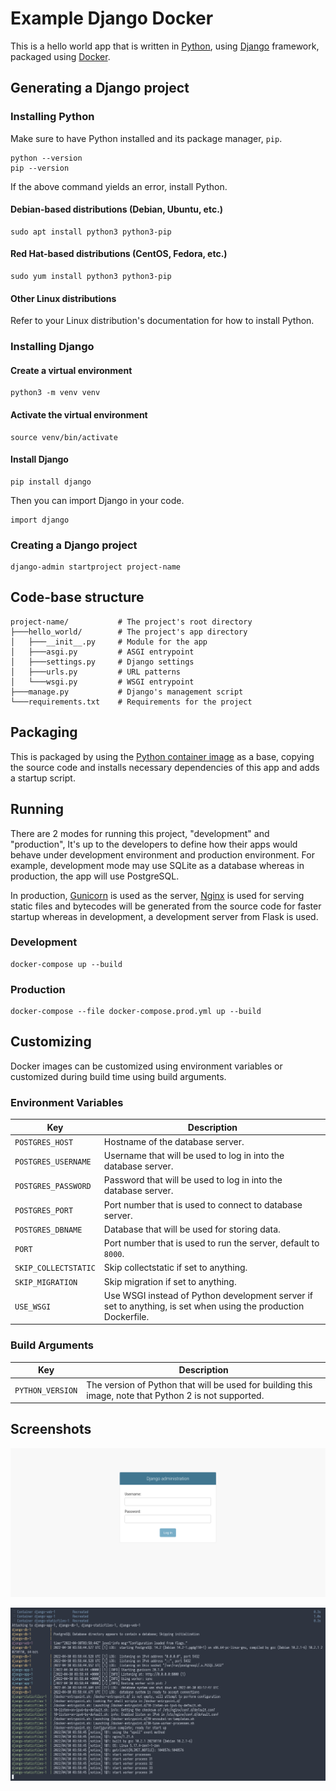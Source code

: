 # Example Django Docker

This is a hello world app that is written in [Python](https://www.python.org/), using [Django](https://www.djangoproject.com/) framework, packaged using [Docker](https://www.docker.com/).

## Generating a Django project

### Installing Python

Make sure to have Python installed and its package manager, `pip`.

```
python --version
pip --version
```

If the above command yields an error, install Python.

#### Debian-based distributions (Debian, Ubuntu, etc.)

```
sudo apt install python3 python3-pip
```

#### Red Hat-based distributions (CentOS, Fedora, etc.)

```
sudo yum install python3 python3-pip
```

#### Other Linux distributions

Refer to your Linux distribution's documentation for how to install Python.

### Installing Django

#### Create a virtual environment

```
python3 -m venv venv
```

#### Activate the virtual environment

```
source venv/bin/activate 
```

#### Install Django

```
pip install django
```

Then you can import Django in your code.

```
import django
```

### Creating a Django project

```
django-admin startproject project-name
```

## Code-base structure

```
project-name/           # The project's root directory
├───hello_world/        # The project's app directory
│   ├───__init__.py     # Module for the app
│   ├───asgi.py         # ASGI entrypoint
│   ├───settings.py     # Django settings
│   ├───urls.py         # URL patterns
│   └───wsgi.py         # WSGI entrypoint
├───manage.py           # Django's management script
└───requirements.txt    # Requirements for the project
```

## Packaging

This is packaged by using the [Python container image](https://hub.docker.com/_/python) as a base, copying the source code and installs necessary dependencies of this app and adds a startup script.

## Running

There are 2 modes for running this project, "development" and "production", It's up to the developers to define how their apps would behave under development environment and production environment. For example, development mode may use SQLite as a database whereas in production, the app will use PostgreSQL.

In production, [Gunicorn](https://gunicorn.org/) is used as the server, [Nginx](https://www.nginx.com/) is used for serving static files and bytecodes will be generated from the source code for faster startup whereas in development, a development server from Flask is used.

### Development

```
docker-compose up --build
```

### Production

```
docker-compose --file docker-compose.prod.yml up --build
```

## Customizing

Docker images can be customized using environment variables or customized during build time using build arguments.

### Environment Variables

| Key | Description |
| --- | --- |
| `POSTGRES_HOST` | Hostname of the database server. |
| `POSTGRES_USERNAME` | Username that will be used to log in into the database server. |
| `POSTGRES_PASSWORD` | Password that will be used to log in into the database server. |
| `POSTGRES_PORT` | Port number that is used to connect to database server. |
| `POSTGRES_DBNAME` | Database that will be used for storing data. |
| `PORT` | Port number that is used to run the server, default to `8000`. |
| `SKIP_COLLECTSTATIC` | Skip collectstatic if set to anything. |
| `SKIP_MIGRATION` | Skip migration if set to anything. |
| `USE_WSGI` | Use WSGI instead of Python development server if set to anything, is set when using the production Dockerfile. |

### Build Arguments

| Key | Description |
| --- | --- |
| `PYTHON_VERSION` | The version of Python that will be used for building this image, note that Python 2 is not supported. |

## Screenshots

![Login Page](.assets/django_admin_login.png)

![Docker logs](.assets/django_logs.png)